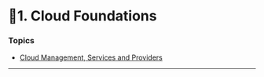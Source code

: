 # 📒1. Cloud Foundations

### Topics

* [Cloud Management, Services and Providers](cloud-foundations.md)

***